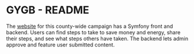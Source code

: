 # GYGB - README
The [website](http://www.getyourgreenbacktompkins.org) for this county-wide campaign has a Symfony front and backend.  Users can find steps to take to save money and energy, share their steps, and see what steps others have taken.  The backend lets admin approve and feature user submitted content.

